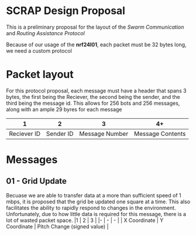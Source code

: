 # SCRAP Design Proposal

This is a preliminary proposal for the layout of the _Swarm Communication_ and _Routing Assistance Protocol_

Because of our usage of the **nrf24l01**, each packet must be 32 bytes long, we need a custom protocol

# Packet layout

For this protocol proposal, each message must have a header that spans 3 bytes, the first being the Reciever, the second being the sender, and the third being the message id. This allows for 256 bots and 256 messages, along with an ample 29 byres for each message

| 1           | 2         | 3              | 4+               |
| ----------- | --------- | -------------- | ---------------- |
| Reciever ID | Sender ID | Message Number | Message Contents |

# Messages

## 01 - Grid Update

Becuase we are able to transfer data at a more than sufficient speed of 1 mbps, it is proposed that the grid be updated one square at a time. This also facilitates the ability to rapidly respond to changes in the environment. Unfortunately, due to how little data is required for this message, there
is a lot of wasted packet space.
|1 | 2 | 3 |
|- | - | - |
| X Coordinate | Y Coordinate | Pitch Change (signed value) |

